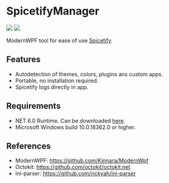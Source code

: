 # SpicetifyManager
<p align="left">
   <a href="https://github.com/AdotBdot/SpicetifyManager/releases/latest"><img src="https://img.shields.io/github/v/release/AdotBdot/SpicetifyManager.svg"></a>
   <a href="https://github.com/AdotBdot/SpicetifyManager/releases"><img src="https://img.shields.io/github/downloads/AdotBdot/SpicetifyManager/total.svg"></a>
</p>
ModernWPF tool for ease of use <a href="https://spicetify.app/">Spicetify</a>.

## Features
 - Autodetection of themes, colors, plugins ans custom apps.
 - Portable, no installation required.
 - Spicetify logs directly in app.

## Requirements
 - NET 6.0 Runtime. Can be downloaded <a href="https://dotnet.microsoft.com/en-us/download/dotnet/6.0">here</a>.
 - Microsoft Windows build 10.0.18362.0 or higher.

## References
 - ModernWPF: <a href=https://github.com/Kinnara/ModernWpf>https://github.com/Kinnara/ModernWpf</a>
 - Octokit: <a href="https://github.com/octokit/octokit.net">https://github.com/octokit/octokit.net</a>
 - ini-parser: <a href="https://github.com/rickyah/ini-parser">https://github.com/rickyah/ini-parser</a>
